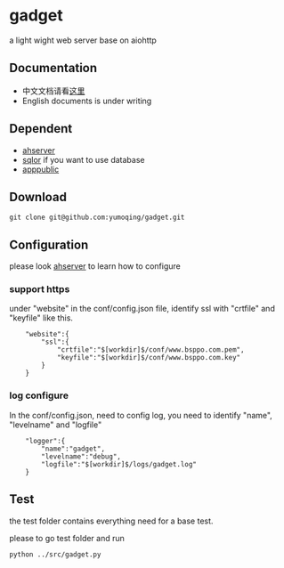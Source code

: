 # gadget
a light wight web server base on aiohttp

## Documentation
* 中文文档请看[这里](docs/cn/index.md)
* English documents is under writing

## Dependent
* [ahserver](https://github.com/yumoqing/ahserver)
* [sqlor](https://github.com/yumoqing/sqlor) if you want to use database
* [apppublic](https://github.com/yumoqing/apppublic)

## Download
```
git clone git@github.com:yumoqing/gadget.git
```

## Configuration
please look [ahserver](https://github.com/yumoqing/ahserver) to learn how to configure 

### support https
under "website" in the conf/config.json file, identify ssl with "crtfile" and "keyfile" 
like this.
```
	"website":{
		"ssl":{
			"crtfile":"$[workdir]$/conf/www.bsppo.com.pem",
			"keyfile":"$[workdir]$/conf/www.bsppo.com.key"
		}
	}
```
### log configure
In the conf/config.json, need to config log, you need to identify "name", "levelname" and "logfile"


```
	"logger":{
		"name":"gadget",
		"levelname":"debug",
		"logfile":"$[workdir]$/logs/gadget.log"
	}
```
## Test
the test folder contains everything need for a base test.

please to go test folder and run
```
python ../src/gadget.py
```

